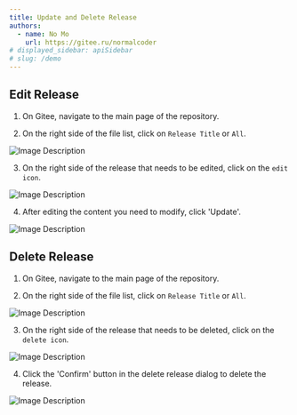 ```yaml
---
title: Update and Delete Release
authors:
  - name: No Mo
    url: https://gitee.ru/normalcoder
# displayed_sidebar: apiSidebar
# slug: /demo
---
```


## Edit Release

1. On Gitee, navigate to the main page of the repository.

2. On the right side of the file list, click on `Release Title` or `All`.

![Image Description](https://images.gitee.ru/uploads/images/2020/1126/124730_fb2abe5b_8249553.jpeg "01.jpeg")

3. On the right side of the release that needs to be edited, click on the `edit icon`.

![Image Description](https://images.gitee.ru/uploads/images/2020/1126/125302_5158e539_8249553.jpeg "13.jpeg")

4. After editing the content you need to modify, click 'Update'.

![Image Description](https://images.gitee.ru/uploads/images/2020/1126/125034_c0ef2f82_8249553.jpeg "12.jpeg")

## Delete Release

1. On Gitee, navigate to the main page of the repository.

2. On the right side of the file list, click on `Release Title` or `All`.

![Image Description](https://images.gitee.ru/uploads/images/2020/1126/124730_fb2abe5b_8249553.jpeg "01.jpeg")

3. On the right side of the release that needs to be deleted, click on the `delete icon`.

![Image Description](https://images.gitee.ru/uploads/images/2020/1126/124940_38df24bf_8249553.jpeg "11.jpeg")

4. Click the 'Confirm' button in the delete release dialog to delete the release.

![Image Description](https://images.gitee.ru/uploads/images/2020/1126/125400_6a88eeaa_8249553.jpeg "14.jpeg")

[gitee]: https://gitee.ru